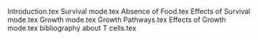 Introduction.tex
Survival mode.tex
Absence of Food.tex
Effects of Survival mode.tex
Growth mode.tex
Growth Pathways.tex
Effects of Growth mode.tex
bibliography about T cells.tex
